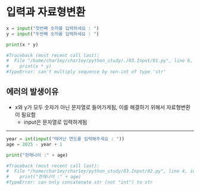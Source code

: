 # 입력과 자료형변환

```py
x = input("첫번째 숫자를 입력하세요 : ")
y = input("두번째 숫자를 입력하세요 : ")

print(x * y)

#Traceback (most recent call last):
#  File "/home/char1ey/char1ey/python_study/./03.Input/01.py", line 6, in <module>
#    print(x * y)
#TypeError: can't multiply sequence by non-int of type 'str'
```

## 에러의 발생이유

-   x와 y가 모두 숫자가 아닌 문자열로 들어가게됨, 이를 해결하기 위해서 자료형변환이 필요함
    -   input은 문자열로 입력하게됨

---

```py
year = int(input("태어난 연도를 입력해주세요 : "))
age = 2025 - year + 1

print("현재나이 :" + age)

#Traceback (most recent call last):
#  File "/home/char1ey/char1ey/python_study/03.Input/02.py", line 4, in <module>
#    print("현재나이 :" + age)
#TypeError: can only concatenate str (not "int") to str
```
